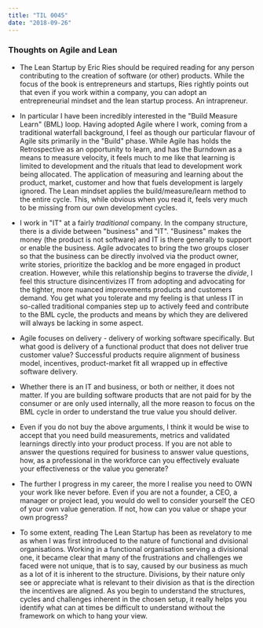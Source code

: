 ```yaml
---
title: "TIL 0045"
date: "2018-09-26"
---
```


### Thoughts on Agile and Lean

* The Lean Startup by Eric Ries should be required reading for any person contributing to the creation of software (or other) products. While the focus of the book is entrepreneurs and startups, Ries rightly points out that even if you work within a company, you can adopt an entrepreneurial mindset and the lean startup process. An intrapreneur. 

* In particular I have been incredibly interested in the "Build Measure Learn" (BML) loop. Having adopted Agile where I work, coming from a traditional waterfall background, I feel as though our particular flavour of Agile sits primarily in the "Build" phase. While Agile has holds the Retrospective as an opportunity to learn, and has the Burndown as a means to measure velocity, it feels much to me like that learning is limited to development and the rituals that lead to development work being allocated. The application of measuring and learning about the product, market, customer and how that fuels development is largely ignored. The Lean mindset applies the build/measure/learn method to the entire cycle. This, while obvious when you read it, feels very much to be missing from our own development cycles. 

* I work in "IT" at a fairly *traditional* company. In the company structure, there is a divide between "business" and "IT". "Business" makes the money (the product is not software) and IT is there generally to support or enable the business. Agile advocates to bring the two groups closer so that the business can be directly involved via the product owner, write stories, prioritize the backlog and be more engaged in product creation. However, while this relationship begins to traverse the *divide*, I feel this structure disincentivizes IT from adopting and advocating for the tighter, more nuanced improvements products and customers demand. You get what you tolerate and my feeling is that unless IT in so-called traditional companies step up to actively feed and contribute to the BML cycle, the products and means by which they are delivered will always be lacking in some aspect. 

* Agile focuses on delivery - delivery of working software specifically. But what good is delivery of a functional product that does not deliver true customer value? 
Successful products require alignment of business model, incentives, product-market fit all wrapped up in effective software delivery. 

* Whether there is an IT and business, or both or neither, it does not matter. If you are building software products that are not paid for by the consumer or are only used internally, all the more reason to focus on the BML cycle in order to understand the true value you should deliver. 

* Even if you do not buy the above arguments, I think it would be wise to accept that you need build measurements, metrics and validated learnings directly into your product process. If you are not able to answer the questions required for business to answer value questions, how, as a professional in the workforce can you effectively evaluate your effectiveness or the value you generate? 

* The further I progress in my career, the more I realise you need to OWN your work like never before. Even if you are not a founder, a CEO, a manager or project lead, you would do well to consider yourself the CEO of your own value generation. If not, how can you value or shape your own progress? 

* To some extent, reading The Lean Startup has been as revelatory to me as when I was first introduced to the nature of functional and dvisional organisations. Working in a functional organisation serving a divisional one, it became clear that many of the frustrations and challenges we faced were not unique, that is to say, caused by our business as much as a lot of it is inherent to the structure. Divisions, by their nature only see or appreciate what is relevant to their division as that is the direction the incentives are aligned. As you begin to understand the structures, cycles and challenges inherent in the chosen setup, it really helps you identify what can at times be difficult to understand without the framework on which to hang your view. 


